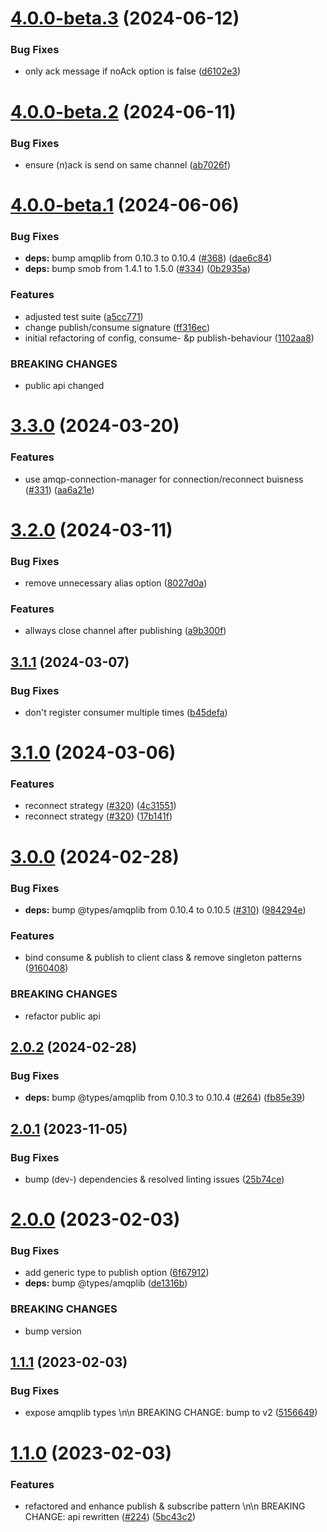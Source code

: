 # [4.0.0-beta.3](https://github.com/Tada5hi/amqp-extension/compare/v4.0.0-beta.2...v4.0.0-beta.3) (2024-06-12)


### Bug Fixes

* only ack message if noAck option is false ([d6102e3](https://github.com/Tada5hi/amqp-extension/commit/d6102e3df431c6710257b5bdf59c8e99672e7df6))

# [4.0.0-beta.2](https://github.com/Tada5hi/amqp-extension/compare/v4.0.0-beta.1...v4.0.0-beta.2) (2024-06-11)


### Bug Fixes

* ensure (n)ack is send on same channel ([ab7026f](https://github.com/Tada5hi/amqp-extension/commit/ab7026f4e65f9cff33cb509dc25a77b72ddc25f1))

# [4.0.0-beta.1](https://github.com/Tada5hi/amqp-extension/compare/v3.3.0...v4.0.0-beta.1) (2024-06-06)


### Bug Fixes

* **deps:** bump amqplib from 0.10.3 to 0.10.4 ([#368](https://github.com/Tada5hi/amqp-extension/issues/368)) ([dae6c84](https://github.com/Tada5hi/amqp-extension/commit/dae6c840ad69e74a6c5dc37ea7f0fbb6c8ea1bae))
* **deps:** bump smob from 1.4.1 to 1.5.0 ([#334](https://github.com/Tada5hi/amqp-extension/issues/334)) ([0b2935a](https://github.com/Tada5hi/amqp-extension/commit/0b2935af145d4844510c19b6d3f9d23ac0e3386a))


### Features

* adjusted test suite ([a5cc771](https://github.com/Tada5hi/amqp-extension/commit/a5cc7714a141d671d1e97ed67216df0ffc53af49))
* change publish/consume signature ([ff316ec](https://github.com/Tada5hi/amqp-extension/commit/ff316ec27ac1077c7a6949ea5e5adf6ad1e5e5f5))
* initial refactoring of config, consume- &p publish-behaviour ([1102aa8](https://github.com/Tada5hi/amqp-extension/commit/1102aa8a8b000336312d89c92434d8c77e7a0424))


### BREAKING CHANGES

* public api changed

# [3.3.0](https://github.com/Tada5hi/amqp-extension/compare/v3.2.0...v3.3.0) (2024-03-20)


### Features

* use amqp-connection-manager for connection/reconnect buisness ([#331](https://github.com/Tada5hi/amqp-extension/issues/331)) ([aa6a21e](https://github.com/Tada5hi/amqp-extension/commit/aa6a21e391ad2c07aa645ec2241e47b177e825e9))

# [3.2.0](https://github.com/Tada5hi/amqp-extension/compare/v3.1.1...v3.2.0) (2024-03-11)


### Bug Fixes

* remove unnecessary alias option ([8027d0a](https://github.com/Tada5hi/amqp-extension/commit/8027d0afb2063e5d0387dacf26cd77444dc933e4))


### Features

* allways close channel after publishing ([a9b300f](https://github.com/Tada5hi/amqp-extension/commit/a9b300f6ab64d176a656cf9fc485f31a36168a7f))

## [3.1.1](https://github.com/Tada5hi/amqp-extension/compare/v3.1.0...v3.1.1) (2024-03-07)


### Bug Fixes

* don't register consumer multiple times ([b45defa](https://github.com/Tada5hi/amqp-extension/commit/b45defa4dbd5a7abf6d2568586e2ff5bf2e62d16))

# [3.1.0](https://github.com/Tada5hi/amqp-extension/compare/v3.0.0...v3.1.0) (2024-03-06)


### Features

* reconnect strategy ([#320](https://github.com/Tada5hi/amqp-extension/issues/320)) ([4c31551](https://github.com/Tada5hi/amqp-extension/commit/4c31551029916dcaf055f78d53a8af7c626c393d))
* reconnect strategy ([#320](https://github.com/Tada5hi/amqp-extension/issues/320)) ([17b141f](https://github.com/Tada5hi/amqp-extension/commit/17b141f6bd6256172e8c03a1006bfc1cab6225eb))

# [3.0.0](https://github.com/Tada5hi/amqp-extension/compare/v2.0.2...v3.0.0) (2024-02-28)


### Bug Fixes

* **deps:** bump @types/amqplib from 0.10.4 to 0.10.5 ([#310](https://github.com/Tada5hi/amqp-extension/issues/310)) ([984294e](https://github.com/Tada5hi/amqp-extension/commit/984294e7ac9dd04853ebd75e70b09841340b3239))


### Features

* bind consume & publish to client class & remove singleton patterns ([9160408](https://github.com/Tada5hi/amqp-extension/commit/9160408038b1d48210735c843674817bb0ac45c6))


### BREAKING CHANGES

* refactor public api

## [2.0.2](https://github.com/Tada5hi/amqp-extension/compare/v2.0.1...v2.0.2) (2024-02-28)


### Bug Fixes

* **deps:** bump @types/amqplib from 0.10.3 to 0.10.4 ([#264](https://github.com/Tada5hi/amqp-extension/issues/264)) ([fb85e39](https://github.com/Tada5hi/amqp-extension/commit/fb85e39317d9b1bc2e08452f70bde7ea48957bef))

## [2.0.1](https://github.com/Tada5hi/amqp-extension/compare/v2.0.0...v2.0.1) (2023-11-05)


### Bug Fixes

* bump (dev-) dependencies & resolved linting issues ([25b74ce](https://github.com/Tada5hi/amqp-extension/commit/25b74ceb3b83581b1f67bc7b09c6c68029e87252))

# [2.0.0](https://github.com/Tada5hi/amqp-extension/compare/v1.1.1...v2.0.0) (2023-02-03)


### Bug Fixes

* add generic type to publish option ([6f67912](https://github.com/Tada5hi/amqp-extension/commit/6f679129b4e295757b728e0df625ce276d708fe4))
* **deps:** bump @types/amqplib ([de1316b](https://github.com/Tada5hi/amqp-extension/commit/de1316bd33885387ca88b761d03962692ba01d7f))


### BREAKING CHANGES

* bump version

## [1.1.1](https://github.com/Tada5hi/amqp-extension/compare/v1.1.0...v1.1.1) (2023-02-03)


### Bug Fixes

* expose amqplib types \n\n BREAKING CHANGE: bump to v2 ([5156649](https://github.com/Tada5hi/amqp-extension/commit/515664904e54c0767fb495bf7c6993101b0f169f))

# [1.1.0](https://github.com/Tada5hi/amqp-extension/compare/v1.0.5...v1.1.0) (2023-02-03)


### Features

* refactored and enhance publish & subscribe pattern \n\n BREAKING CHANGE: api rewritten ([#224](https://github.com/Tada5hi/amqp-extension/issues/224)) ([5bc43c2](https://github.com/Tada5hi/amqp-extension/commit/5bc43c235113ec8d604ad259434ad94fb7bb09f8))
